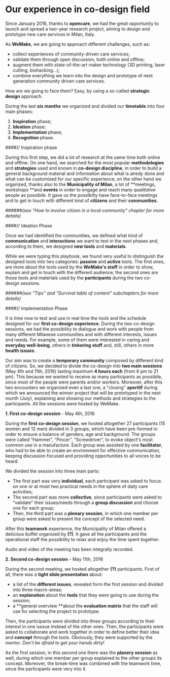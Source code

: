 # Our experience in co-design field

Since January 2016, thanks to **opencare**, we had the great opportunity to launch and spread a two-year research project, aiming to design and prototype new care services in Milan, Italy.

As **WeMake**, we are going to approach different challenges, such as:
					
* collect experiences of community-driven care services;
* validate them through open discussion, both online and offline;
* augment them with state-of-the-art maker technology (3D printing, laser cutting, biohacking...);
* combine everything we learn into the design and prototype of next generation community driven care services. 

How are we going to face them? Easy, by using a so-called **strategic design** approach. 

During the last **six months** we organized and divided our **timetable** into four main phases: 

1. **Inspiration** phase; 
2. **Ideation** phase;
3. **Implementation** phase;
4. **Recognition** phase. 

####// Inspiration phase

During this first step, we did a lot of research at the same time both online and offline. On one hand, we searched for the most popular **methodologies** and **strategies** used and known in **co-design discipline**, in order to build a general background material and information about what is alredy done and what can be customized for our specific experience; on the other hand we organized, thanks also to the **Municipality of Milan**, a lot of **meetings, workshops **and **events** in order to engage and reach many *qualitative* people as possibile. It gave us the possibilty have face-to-face meetings and to get in touch with different kind of **citizens** and their **communities**.

######*(see "How to involve citizen in a local community" chapter for more details)*



####// Ideation Phase

Once we had identified the communities, we defined what kind of **communication** and **interactions** we want to test in the next phases and, according to them, we designed **new tools** and **materials**. 

While we were typing this playbook, we found very useful to distinguish the designed tools into two categories: **passive** and **active** tools. The first ones, are more about the tools used by the **WeMake's staff** in order to show, explain and get in touch with the different audience; the second ones are those tools and materials used by the **participants** during the two co-design sessions. 

######*(see "Tips" and "Survival table of content" subchapters for more details)*

####// Implementation Phase

It is time now to test and use in real time the tools and the schedule designed for our **first co-design experience**. During the two co-design sessions, we had the possibility to dialogue and work with people from many different Milanese communities and with different interests, issues and needs. For example, some of them were interested in caring and **everyday well-being**, others in **tinkering stuff** and, still, others in more **health issues**.

Our aim was to create a **temporary community** composed by different kind of citizens. So, we decided to divide the co-design into **two main sessions** (May 4th and 11th, 2016) lasting maximum **4 hours each** (from 6 pm to 21 pm). This because we wanted to receive as many participants as possibile, since most of the people were parents and/or workers. Moreover, after this two encounters we organized even a last one, a "closing" **aperitif** during which we announced the winner project that will be prototyped in the next month (July), explaining and showing our methods and strategies to the participants. All the sessions were hosted by WeMake.

**1. First co-design session** - May 4th, 2016

During the **first co-design session**, we  hosted altogether 27 participants (15 women and 12 men) divided in 3 groups, which have been pre-formed in order to ensure a balance of genders, age and background. The groups were called “Hammer”, “Pincer”, “Screwdriver”, to evoke object's most common use in a manufacture. Each group was assisted by one **facilitator**, who had to be able to create an environment for effective communication, keeping discussion focused and providing opportunities to all voices to be heard. 

We divided the session into three main parts:

* The first part was very **individual**, each participant was asked to focus on one or at most two practical needs in the sphere of daily care activities;
* The second part was more **collective**, since participants were asked to “validate” their issues/needs through a **group discussion** and choose one for each group;
* Then, the third part was a **plenary session**, in which one member per group were asked to present the concept of the selected need.

After this **teamwork** experience, the Municipality of Milan offered a delicious buffet organized by **(?)**. It gave all the participants and the operational staff the possibility to relax and enjoy the time spent together. 

Audio and video of the meeting has been integrally recorded.

**2. Second co-design session** - May 11th, 2016

During the second meeting, we hosted altogether **(?)** participants. First of all, there was a **tight slide presentation** about:

* a list of the **different issues**, revealed form the first session and divided into three macro-areas;
*  an **explanation** about the **tools** that they were going to use during the session;
*  a **general overview **about the **evaluation matrix** that the staff will use for selecting the project to prototype. 

Then, the participants were divided into three groups according to their interest in one isssue instead of the other ones. Then, the participants were asked to collaborate and work together in order to define better their idea and **concept** through the tools. Obviously, they were supported by the mentor. *Don't be afraid to get your hands dirty!*

As the first session, in this second one there was the **planery session** as well, during which one member per group explained to the other groups its concept. Moreover, the break-time was combined with the teamwork time, since the participants were very into it. 